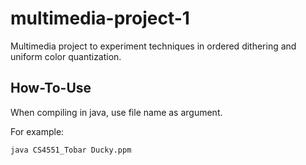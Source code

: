 # multimedia-project-1
Multimedia project to experiment techniques in ordered dithering and uniform color quantization.

## How-To-Use

When compiling in java, use file name as argument.

For example:

```java CS4551_Tobar Ducky.ppm```
